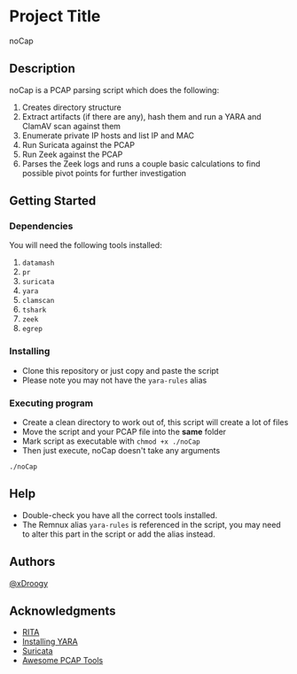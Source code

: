 # Project Title

noCap 

## Description

noCap is a PCAP parsing script which does the following:
1. Creates directory structure
2. Extract artifacts (if there are any), hash them and run a YARA and ClamAV scan against them
3. Enumerate private IP hosts and list IP and MAC
4. Run Suricata against the PCAP
5. Run Zeek against the PCAP
6. Parses the Zeek logs and runs a couple basic calculations to find possible pivot points for further investigation

## Getting Started

### Dependencies

You will need the following tools installed:
 1. `datamash`
 2. `pr`
 3. `suricata`
 4. `yara`
 5. `clamscan`
 6. `tshark`
 7. `zeek`
 8. `egrep`

### Installing

* Clone this repository or just copy and paste the script
* Please note you may not have the `yara-rules` alias

### Executing program

* Create a clean directory to work out of, this script will create a lot of files
* Move the script and your PCAP file into the **same** folder
* Mark script as executable with `chmod +x ./noCap` 
* Then just execute, noCap doesn't take any arguments

```
./noCap
```

## Help

* Double-check you have all the correct tools installed.
* The Remnux alias `yara-rules` is referenced in the script, you may need to alter this part in the script or add the alias instead.

## Authors

[@xDroogy](https://twitter.com/xDroogy)


## Acknowledgments

* [RITA](https://github.com/activecm/rita)
* [Installing YARA](https://yara.readthedocs.io/en/stable/gettingstarted.html)
* [Suricata](https://suricata.readthedocs.io/en/suricata-6.0.0/install.html)
* [Awesome PCAP Tools](https://github.com/caesar0301/awesome-pcaptools)